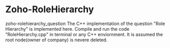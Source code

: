 # Zoho-RoleHierarchy
zoho-rolehierarchy_question
The C++ implementation of the question "Role Hierarchy" is implemented here.
Compile and run the code "RoleHierarchy.cpp" in terminal or any C++ enviornment.
It is assumed the root node(owner of company) is nevere deleted.
